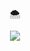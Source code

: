 <p align="center">
  <samp>
    🌨️
  </samp>
</p>

<p align="center">
  <img src="https://skillicons.dev/icons?i=html,css,nodejs,js,ts,git,github,react,nextjs,tailwind,vite,vercel&theme=light&perline=6">
</p>

